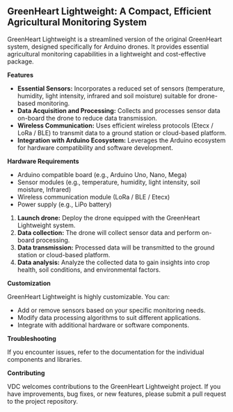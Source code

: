 ## GreenHeart Lightweight: A Compact, Efficient Agricultural Monitoring System

GreenHeart Lightweight is a streamlined version of the original GreenHeart system, designed specifically for Arduino drones. It provides essential agricultural monitoring capabilities in a lightweight and cost-effective package.

**Features**

* **Essential Sensors:** Incorporates a reduced set of sensors (temperature, humidity, light intensity, infrared and soil moisture) suitable for drone-based monitoring.
* **Data Acquisition and Processing:** Collects and processes sensor data on-board the drone to reduce data transmission.
* **Wireless Communication:** Uses efficient wireless protocols (Etecx / LoRa / BLE) to transmit data to a ground station or cloud-based platform.
* **Integration with Arduino Ecosystem:** Leverages the Arduino ecosystem for hardware compatibility and software development.

**Hardware Requirements**

* Arduino compatible board (e.g., Arduino Uno, Nano, Mega)
* Sensor modules (e.g., temperature, humidity, light intensity, soil moisture, Infrared)
* Wireless communication module (LoRa / BLE / Etecx)
* Power supply (e.g., LiPo battery)

1. **Launch drone:** Deploy the drone equipped with the GreenHeart Lightweight system.
2. **Data collection:** The drone will collect sensor data and perform on-board processing.
3. **Data transmission:** Processed data will be transmitted to the ground station or cloud-based platform.
4. **Data analysis:** Analyze the collected data to gain insights into crop health, soil conditions, and environmental factors.

**Customization**

GreenHeart Lightweight is highly customizable. You can:

* Add or remove sensors based on your specific monitoring needs.
* Modify data processing algorithms to suit different applications.
* Integrate with additional hardware or software components.

**Troubleshooting**

If you encounter issues, refer to the documentation for the individual components and libraries.

**Contributing**

VDC welcomes contributions to the GreenHeart Lightweight project. If you have improvements, bug fixes, or new features, please submit a pull request to the project repository.
